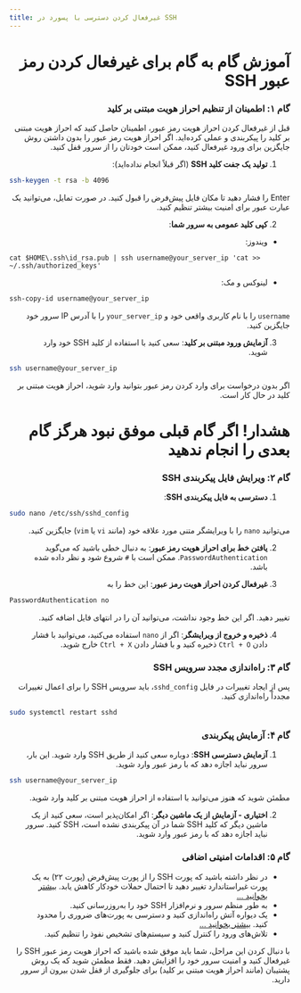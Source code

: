 ```yaml
---
title: غیرفعال کردن دسترسی با پسورد در SSH
---
```


<div dir=rtl markdown=1>

# آموزش گام به گام برای غیرفعال کردن رمز عبور SSH

### گام ۱: اطمینان از تنظیم احراز هویت مبتنی بر کلید
قبل از غیرفعال کردن احراز هویت رمز عبور، اطمینان حاصل کنید که احراز هویت مبتنی بر کلید را پیکربندی و عملی کرده‌اید. اگر احراز هویت رمز عبور را بدون داشتن روش جایگزین برای ورود غیرفعال کنید، ممکن است خودتان را از سرور قفل کنید.

1. **تولید یک جفت کلید SSH** (اگر قبلاً انجام نداده‌اید):

<div dir=ltr markdown=1>

```bash
ssh-keygen -t rsa -b 4096
```
</div>

   Enter را فشار دهید تا مکان فایل پیش‌فرض را قبول کنید. در صورت تمایل، می‌توانید یک عبارت عبور برای امنیت بیشتر تنظیم کنید.

2. **کپی کلید عمومی به سرور شما**:
- ویندوز:
<div dir=ltr markdown=1>

```
cat $HOME\.ssh\id_rsa.pub | ssh username@your_server_ip 'cat >> ~/.ssh/authorized_keys'
```
</div>

- لینوکس و مک:

<div dir=ltr markdown=1>

```bash
ssh-copy-id username@your_server_ip
```
</div>

   `username` را با نام کاربری واقعی خود و `your_server_ip` را با آدرس IP سرور خود جایگزین کنید.

3. **آزمایش ورود مبتنی بر کلید**: سعی کنید با استفاده از کلید SSH خود وارد شوید.

<div dir=ltr markdown=1>

```bash
ssh username@your_server_ip
```
</div>

   اگر بدون درخواست برای وارد کردن رمز عبور بتوانید وارد شوید، احراز هویت مبتنی بر کلید در حال کار است.

# هشدار! اگر گام قبلی موفق نبود هرگز گام بعدی را انجام ندهید
### گام ۲: ویرایش فایل پیکربندی SSH

1. **دسترسی به فایل پیکربندی SSH**:

<div dir=ltr markdown=1>

```bash
sudo nano /etc/ssh/sshd_config
```
</div>

   می‌توانید `nano` را با ویرایشگر متنی مورد علاقه خود (مانند `vi` یا `vim`) جایگزین کنید.

2. **یافتن خط برای احراز هویت رمز عبور**: به دنبال خطی باشید که می‌گوید `PasswordAuthentication`. ممکن است با `#` شروع شود و نظر داده شده باشد.

3. **غیرفعال کردن احراز هویت رمز عبور**: این خط را به 

<div dir=ltr markdown=1>

```bash
PasswordAuthentication no
```
</div>
   تغییر دهید. اگر این خط وجود نداشت، می‌توانید آن را در انتهای فایل اضافه کنید.

4. **ذخیره و خروج از ویرایشگر**: اگر از `nano` استفاده می‌کنید، می‌توانید با فشار دادن `Ctrl + O` ذخیره کنید و با فشار دادن `Ctrl + X` خارج شوید.

### گام ۳: راه‌اندازی مجدد سرویس SSH

پس از ایجاد تغییرات در فایل `sshd_config`، باید سرویس SSH را برای اعمال تغییرات مجدداً راه‌اندازی کنید.


<div dir=ltr markdown=1>

```bash
sudo systemctl restart sshd
```

</div>


### گام ۴: آزمایش پیکربندی

1. **آزمایش دسترسی SSH**: دوباره سعی کنید از طریق SSH وارد شوید. این بار، سرور نباید اجازه دهد که با رمز عبور وارد شوید.

<div dir=ltr markdown=1>
   
```bash
ssh username@your_server_ip
```

</div>

   مطمئن شوید که هنوز می‌توانید با استفاده از احراز هویت مبتنی بر کلید وارد شوید.

2. **اختیاری - آزمایش از یک ماشین دیگر**: اگر امکان‌پذیر است، سعی کنید از یک ماشین دیگر که کلید SSH شما در آن پیکربندی نشده است، SSH کنید. سرور نباید اجازه دهد که با رمز عبور وارد شوید.

### گام ۵: اقدامات امنیتی اضافی

- در نظر داشته باشید که پورت SSH را از پورت پیش‌فرض (پورت ۲۲) به یک پورت غیراستاندارد تغییر دهید تا احتمال حملات خودکار کاهش یابد. [بیشتر بخوانید ...](/fa/manager/installation-and-setup/How-to-connect-to-server-via-SSH/)
- به طور منظم سرور و نرم‌افزار SSH خود را به‌روزرسانی کنید.
- یک دیواره آتش راه‌اندازی کنید و دسترسی به پورت‌های ضروری را محدود کنید. [بیشتر بخوانید ...](/fa/manager/basic-concepts-and-troubleshooting/How-to-setup-Firewall-on-Hiddify-panel/)
- تلاش‌های ورود را کنترل کنید و سیستم‌های تشخیص نفوذ را تنظیم کنید.

با دنبال کردن این مراحل، شما باید موفق شده باشید که احراز هویت رمز عبور SSH را غیرفعال کنید و امنیت سرور خود را افزایش دهید. فقط مطمئن شوید که یک روش پشتیبان (مانند احراز هویت مبتنی بر کلید) برای جلوگیری از قفل شدن بیرون از سرور دارید.
</div>
